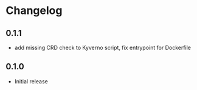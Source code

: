 # Changelog
## 0.1.1
* add missing CRD check to Kyverno script, fix entrypoint for Dockerfile

## 0.1.0
* Initial release
